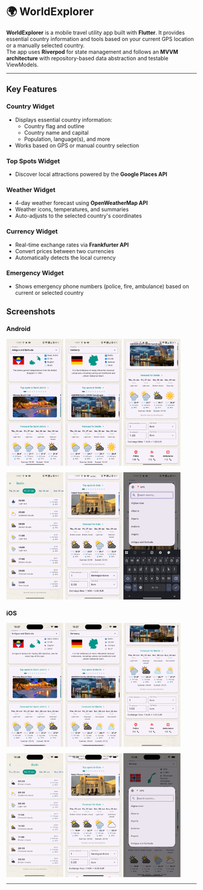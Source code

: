 # 🌍 WorldExplorer

**WorldExplorer** is a mobile travel utility app built with **Flutter**. It provides essential country information and tools based on your current GPS location or a manually selected country.  
The app uses **Riverpod** for state management and follows an **MVVM architecture** with repository-based data abstraction and testable ViewModels.

---

## Key Features

### Country Widget
- Displays essential country information:
  - Country flag and outline
  - Country name and capital
  - Population, language(s), and more
- Works based on GPS or manual country selection

### Top Spots Widget
- Discover local attractions powered by the **Google Places API**

### Weather Widget
- 4-day weather forecast using **OpenWeatherMap API**
- Weather icons, temperatures, and summaries
- Auto-adjusts to the selected country's coordinates

### Currency Widget
- Real-time exchange rates via **Frankfurter API**
- Convert prices between two currencies
- Automatically detects the local currency

### Emergency Widget
- Shows emergency phone numbers (police, fire, ambulance) based on current or selected country




## Screenshots

### Android

<p float="left">
  <img src="docs/screenshots android/en1.png" width="30%"/>
  <img src="docs/screenshots android/en2.png" width="30%"/>
  <img src="docs/screenshots android/en3.png" width="30%"/>
</p>
<p float="left">
  <img src="docs/screenshots android/en4.png" width="30%"/>
  <img src="docs/screenshots android/en5.png" width="30%"/>
  <img src="docs/screenshots android/en6.png" width="30%"/>
</p>

### iOS

<p float="left">
  <img src="docs/screenshots iOS/en1.png" width="30%"/>
  <img src="docs/screenshots iOS/en2.png" width="30%"/>
  <img src="docs/screenshots iOS/en3.png" width="30%"/>
</p>
<p float="left">
  <img src="docs/screenshots iOS/en4.png" width="30%"/>
  <img src="docs/screenshots iOS/en5.png" width="30%"/>
  <img src="docs/screenshots iOS/en6.png" width="30%"/>
</p>



---
